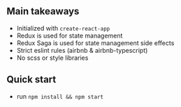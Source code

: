 ## Main takeaways
- Initialized with `create-react-app`
- Redux is used for state management
- Redux Saga is used for state management side effects
- Strict eslint rules (airbnb & airbnb-typescript)
- No scss or style libraries

## Quick start
- run `npm install && npm start`